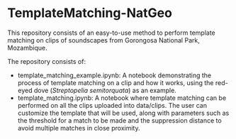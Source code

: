 # TemplateMatching-NatGeo

This repository consists of an easy-to-use method to perform template matching on clips of soundscapes from Gorongosa National Park, Mozambique.

The repository consists of:
* template_matching_example.ipynb: A notebook demonstrating the process of template matching on a clip and how it works, using the red-eyed dove (_Streptopelia semitorquata_) as an example.
* template_matching.ipynb: A notebook where template matching can be performed on all the clips uploaded into data/clips. The user can customize the template that will be used, along with parameters such as the threshold for a match to be made and the suppression distance to avoid multiple matches in close proximity.
